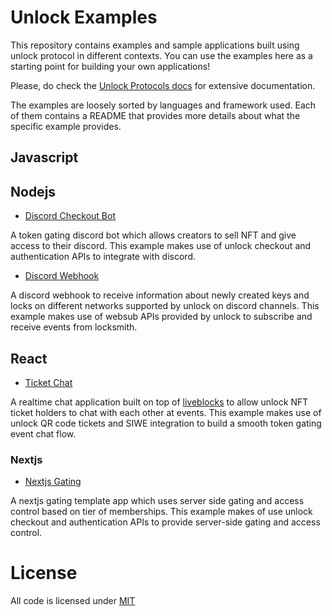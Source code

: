 # Unlock Examples

This repository contains examples and sample applications built using unlock protocol in different contexts. You can use the examples here as a starting point for building your own applications!

Please, do check the [Unlock Protocols docs](https://docs.unlock-protocol.com/) for extensive documentation.

The examples are loosely sorted by languages and framework used. Each of them contains a README that provides more details about what the specific example provides.

## Javascript

## Nodejs

- [Discord Checkout Bot](./javascript/node.js/discord-checkout-bot/)

A token gating discord bot which allows creators to sell NFT and give access to their discord. This example makes use of unlock checkout and authentication APIs to integrate with discord.

- [Discord Webhook](./javascript/node.js/discord-webhook)

A discord webhook to receive information about newly created keys and locks on different networks supported by unlock on discord channels. This example makes use of websub APIs provided by unlock to subscribe and receive events from locksmith.

## React

- [Ticket Chat](./javascript/react/ticket-chat)

A realtime chat application built on top of [liveblocks](https://liveblocks.io) to allow unlock NFT ticket holders to chat with each other at events.
This example makes use of unlock QR code tickets and SIWE integration to build a smooth token gating event chat flow.

### Nextjs

- [Nextjs Gating](./javascript/nextjs/token-gating/)

A nextjs gating template app which uses server side gating and access control based on tier of memberships. This example makes of use unlock checkout and authentication APIs to provide server-side gating and access control.

# License

All code is licensed under [MIT](./LICENSE)
